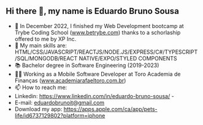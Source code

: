 ## Hi there 👋, my name is Eduardo Bruno Sousa 

- 🔭 In December 2022, I finished my Web Development bootcamp at Trybe Coding School (www.betrybe.com) thanks to a schorlaship offered to me by XP Inc.
- 🌱 My main skills are: HTML/CSS/JAVASCRIPT/REACTJS/NODE.JS/EXPRESS/C#/TYPESCRIPT/SQL/MONGODB/REACT NATIVE/EXPO/STYLED COMPONENTS
- 📚 Bachelor degree in Software Engineering (2019-2023)
- 👨‍💼 Working as a Mobile Software Developer at Toro Academia de Finanças (www.academiarafaeltoro.com.br) 
- 📫 How to reach me: 
- Linkedin: https://www.linkedin.com/in/eduardo-bruno-sousa/  - 
- E-mail: eduardobrunoit@gmail.com
- Download my app: https://apps.apple.com/ca/app/pets-life/id6737129802?platform=iphone

